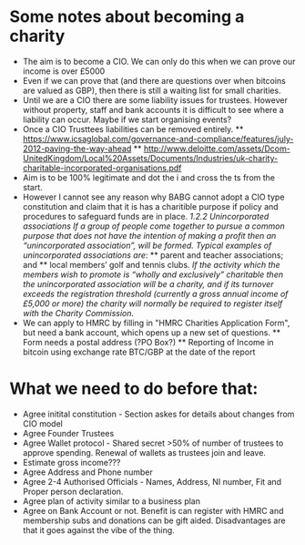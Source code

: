 Some notes about becoming a charity
===================================

* The aim is to become a CIO. We can only do this when we can prove our income is over £5000
* Even if we can prove that (and there are questions over when bitcoins are valued as GBP), then there is still a waiting list for small charities. 
* Until we are a CIO there are some liability issues for trustees. However without property, staff and bank accounts it is difficult to see where a liability can occur. Maybe if we start organising events?
* Once a CIO Trusttees liabilities can be removed entirely. 
** https://www.icsaglobal.com/governance-and-compliance/features/july-2012-paving-the-way-ahead
** http://www.deloitte.com/assets/Dcom-UnitedKingdom/Local%20Assets/Documents/Industries/uk-charity-charitable-incorporated-organisations.pdf
* Aim is to be 100% legitimate and dot the i and cross the ts from the start.
* However I cannot see any reason why BABG cannot adopt a CIO type constitution and claim that it is has a charitible purpose if policy and procedures to safeguard funds are in place.
_*1.2.2 Unincorporated associations*_
_If a group of people come together to pursue a common purpose that does not have the intention of making a profit then an “unincorporated association”, will be formed. Typical examples of unincorporated associations are_:
** parent and teacher associations; and
** local members’ golf and tennis clubs.
_If the activity which the members wish to promote is
“wholly and exclusively” charitable then the unincorporated association will be a charity, and if its turnover exceeds the registration threshold (currently a gross annual income of £5,000 or more) the charity will normally be required to register itself with the Charity Commission._
* We can apply to HMRC by filling in "HMRC Charities Application Form", but need a bank account, which opens up a new set of questions.
** Form needs a postal address (?PO Box?) 
** Reporting of Income in bitcoin using exchange rate BTC/GBP at the date of the report


What we need to do before that:
===============================
* Agree initital constitution - Section askes for details about changes from CIO model
* Agree Founder Trustees
* Agree Wallet protocol - Shared secret >50% of number of trustees to approve spending. Renewal of wallets as trustees join and leave.
* Estimate gross income???
* Agree Address and Phone number
* Agree 2-4 Authorised Officials - Names, Address, NI number, Fit and Proper person declaration.
* Agree plan of activity similar to a business plan
* Agree on Bank Account or not. Benefit is can register with HMRC and membership subs and donations can be gift aided. Disadvantages are that it goes against the vibe of the thing. 
